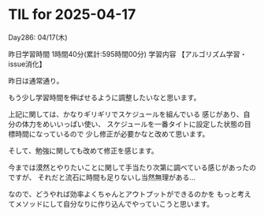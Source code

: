 # TIL for 2025-04-17
Day286: 04/17(木)

昨日学習時間 1時間40分(累計:595時間00分)
学習内容 【アルゴリズム学習・issue消化】

昨日は通常通り。

もう少し学習時間を伸ばせるように調整したいなと思います。

上記に関しては、かなりギリギリでスケジュールを組んでいる
感じがあり、自分の体力をめいいっぱい使い、
スケジュールを一番タイトに設定した状態の目標時間になっているので
少し修正が必要かなと改めて思います。

そして、勉強に関しても改めて修正を感じます。

今までは漠然とやりたいことに関して手当たり次第に調べている感じがあったのですが、
それだと流石に時間も足りないし当然無理がある…

なので、どうやれば効率よくちゃんとアウトプットができるのかを
もっと考えてメソッドにして自分なりに作り込んでやっていこうと思います。